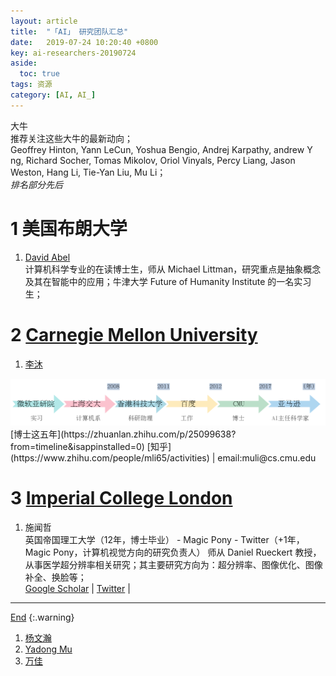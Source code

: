 ```yaml
---
layout: article
title:  "「AI」 研究团队汇总"
date:   2019-07-24 10:20:40 +0800
key: ai-researchers-20190724
aside:
  toc: true
tags: 资源
category: [AI, AI_]
---
```

<span id='head'></span>  


<!--more-->

大牛     
推荐关注这些大牛的最新动向；  
Geoffrey Hinton, Yann LeCun, Yoshua Bengio, Andrej Karpathy, andrew Y ng, Richard Socher, Tomas Mikolov, Oriol Vinyals, Percy Liang, Jason Weston, Hang Li, Tie-Yan Liu, Mu Li；  
*排名部分先后*    

# 1 美国布朗大学
1. [David Abel](https://david-abel.github.io/)    
计算机科学专业的在读博士生，师从 Michael Littman，研究重点是抽象概念及其在智能中的应用；牛津大学 Future of Humanity Institute 的一名实习生；    

# 2 [Carnegie Mellon University](https://www.cmu.edu/)
1. [李沐](https://dwz.cn/MwLKrXhN)   
<center class="half">
  <img src="/assets/images/AI/AI/researchers/limu.png"/>  
</center>  
[博士这五年](https://zhuanlan.zhihu.com/p/25099638?from=timeline&isappinstalled=0)    
[知乎](https://www.zhihu.com/people/mli65/activities) | email:muli@cs.cmu.edu    

# 3 [Imperial College London](https://www.imperial.ac.uk/)
1. 施闻哲    
英国帝国理工大学（12年，博士毕业） - Magic Pony - Twitter（+1年，Magic Pony，计算机视觉方向的研究负责人）
师从 Daniel Rueckert 教授，从事医学超分辨率相关研究；其主要研究方向为：超分辨率、图像优化、图像补全、换脸等；    
[Google Scholar](https://scholar.google.co.uk/citations?user=cQYo4SkAAAAJ&hl=en) | [Twitter](https://twitter.com/trustswz)  |  
-------------------  
[End](#head)
{:.warning}  

1. [杨文瀚](https://flyywh.github.io/index.html)   
1. [Yadong Mu](http://www.muyadong.com/publication.html)    
1. [万佳](https://jia-wan.github.io/)   

